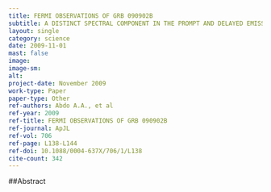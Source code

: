 ```yaml
---
title: FERMI OBSERVATIONS OF GRB 090902B
subtitle: A DISTINCT SPECTRAL COMPONENT IN THE PROMPT AND DELAYED EMISSION
layout: single
category: science
date: 2009-11-01
mast: false
image: 
image-sm: 
alt: 
project-date: November 2009
work-type: Paper
paper-type: Other
ref-authors: Abdo A.A., et al
ref-year: 2009
ref-title: FERMI OBSERVATIONS OF GRB 090902B
ref-journal: ApJL
ref-vol: 706
ref-page: L138-L144
ref-doi: 10.1088/0004-637X/706/1/L138
cite-count: 342
---
```



##Abstract
